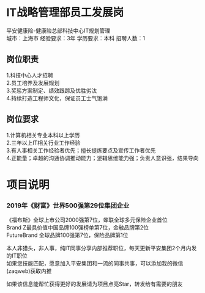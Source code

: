 # IT战略管理部员工发展岗
平安健康险-健康险总部科技中心IT规划管理  
城市：上海市 经验要求：3年 学历要求：本科  招聘人数：1

## 岗位职责
1.科技中心人才招聘   
2.员工培养及发展规划   
3.奖惩方案制定、绩效跟踪及优胜劣汰   
4.持续打造工程师文化，保证员工士气饱满

## 岗位要求
1.计算机相关专业本科以上学历   
2.三年以上IT相关行业工作经验   
3.有人事相关工作经验者优先；擅长提炼要点及宣传工作者优先   
4.正能量；卓越的沟通协调推动能力；逻辑思维能力强；负责人意识强，结果导向

# 项目说明

### 2019年《财富》世界500强第29位集团企业
《福布斯》全球上市公司2000强第7位，蝉联全球多元保险企业首位  
Brand Z最具价值中国品牌100强榜单第7位，金融品牌第2位  
FutureBrand 全球品牌100强第7位，保险品牌第1位

本人非猎头，非人事，纯IT同事分享内部推荐职位，每天更新平安集团2个月内发的IT职位  
如果您技能匹配，愿意加入平安集团和一流的同事共事，可以添加我的微信(zaqweb)获取内推 

如果该信息能帮忙获得更好的发展请为项目点亮Star，转发给有需要的朋友




